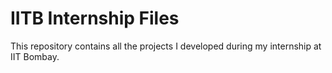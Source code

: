 # IITB Internship Files
This repository contains all the projects I developed during my internship at IIT Bombay. 
